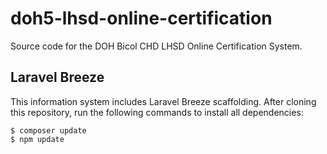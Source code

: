 # doh5-lhsd-online-certification
Source code for the DOH Bicol CHD LHSD Online Certification System.

## Laravel Breeze
This information system includes Laravel Breeze scaffolding. After cloning
this repository, run the following commands to install all dependencies:
```
$ composer update
$ npm update
```